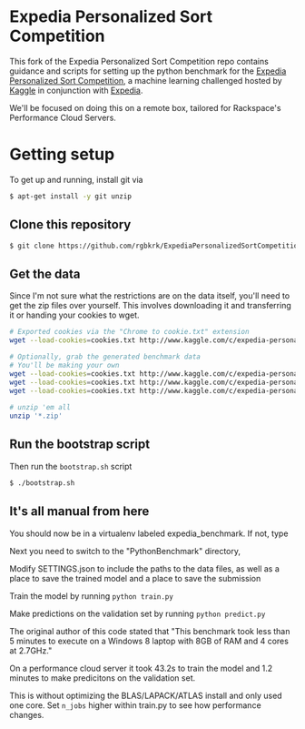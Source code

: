Expedia Personalized Sort Competition
=====================================

This fork of the Expedia Personalized Sort Competition repo contains guidance and scripts for setting up the python benchmark for the  [Expedia Personalized Sort Competition](https://www.kaggle.com/c/expedia-personalized-sort), a machine learning challenged hosted by [Kaggle](https://www.kaggle.com) in conjunction with [Expedia](http://www.expedia.com/).

We'll be focused on doing this on a remote box, tailored for Rackspace's Performance Cloud Servers.

# Getting setup

To get up and running, install git via

```bash
$ apt-get install -y git unzip
```

## Clone this repository

```bash
$ git clone https://github.com/rgbkrk/ExpediaPersonalizedSortCompetition
```

## Get the data

Since I'm not sure what the restrictions are on the data itself, you'll need to get the zip files over yourself. This involves downloading it and transferring it or handing your cookies to wget.

```bash
# Exported cookies via the "Chrome to cookie.txt" extension
wget --load-cookies=cookies.txt http://www.kaggle.com/c/expedia-personalized-sort/download/data.zip

# Optionally, grab the generated benchmark data
# You'll be making your own
wget --load-cookies=cookies.txt http://www.kaggle.com/c/expedia-personalized-sort/download/basicPythonBenchmark.zip
wget --load-cookies=cookies.txt http://www.kaggle.com/c/expedia-personalized-sort/download/testOrderBenchmark.zip
wget --load-cookies=cookies.txt http://www.kaggle.com/c/expedia-personalized-sort/download/randomBenchmark.zip
 
# unzip 'em all
unzip '*.zip'
```

## Run the bootstrap script

Then run the `bootstrap.sh` script

```bash
$ ./bootstrap.sh
```

## It's all manual from here

You should now be in a virtualenv labeled expedia_benchmark. If not, type 

Next you need to switch to the "PythonBenchmark" directory, 

Modify SETTINGS.json to include the paths to the data files, as well as a place to save the trained model and a place to save the submission

Train the model by running `python train.py`

Make predictions on the validation set by running `python predict.py`

The original author of this code stated that "This benchmark took less than 5 minutes to execute on a Windows 8 laptop with 8GB of RAM and 4 cores at 2.7GHz."

On a performance cloud server it took 43.2s to train the model and 1.2 minutes to make predicitons on the validation set.

This is without optimizing the BLAS/LAPACK/ATLAS install and only used one core. Set `n_jobs` higher within train.py to see how performance changes. 


